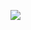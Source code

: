 ![](http://www.plantuml.com/plantuml/proxy?cache=no&src=https://raw.githubusercontent.com/oleksandrblazhko/ai-214-zhevneryuk/ai-214-zhevneryuk_with_laboratory_work_7/2-SoftwareDesign/2.7-PlantUML/UML-ConceptClasses.puml)
